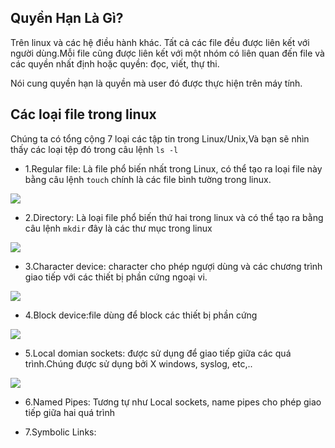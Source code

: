 ## Quyền Hạn Là Gì?

Trên linux và các hệ điều hành khác. Tất cả các file đều được liên kết với người dùng.Mỗi file cũng được liên kết với một nhóm có liên quan đến file và các quyền nhất định hoặc quyền: đọc, viết, thự thi.

Nói cung quyền hạn là quyền mà user đó được thực hiện trên máy tính.

## Các loại file trong linux

Chúng ta có tổng cộng 7 loại các tập tin trong Linux/Unix,Và bạn sẽ nhìn thấy các loại tệp đó trong câu lệnh `ls -l`
- 1.Regular file: Là file phổ biến nhất trong Linux, có thể tạo ra loại file này bằng câu lệnh `touch` chính là các file bình tường trong linux.

<img src="https://i.imgur.com/b9K8lOF.png">

- 2.Directory: Là loại file phổ biến thứ hai trong linux và có thể tạo ra bằng câu lệnh `mkdir` đây là các thư mục trong linux

<img src="https://i.imgur.com/Y5TTGSf.png">

- 3.Character device: character cho phép ngượi dùng và các chương trình giao tiếp với các thiết bị phần cứng ngoại vi.

<img src="https://i.imgur.com/u17Q9ba.png">

- 4.Block device:file dùng để block các thiết bị phần cứng

<img src="https://i.imgur.com/T8LuDUd.png">

- 5.Local domian sockets: được sử dụng để giao tiếp giữa các quá trình.Chúng được sử dụng bởi X windows, syslog, etc,..

<img src="https://i.imgur.com/aQ1m3y5.png">

- 6.Named Pipes: Tương tự như Local sockets, name pipes cho phép giao tiếp giữa hai quá trình

- 7.Symbolic Links: 

